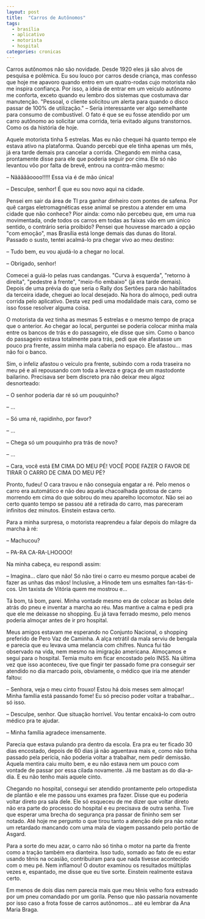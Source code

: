 ```yaml
---
layout: post
title:  "Carros de Autônomos"
tags:
  - brasília
  - aplicativo
  - motorista
  - hospital
categories: cronicas
---
```


Carros autônomos não são novidade. Desde 1920 eles já são alvos de pesquisa e polêmica. Eu sou louco por carros desde criança, mas confesso que hoje me apavoro quando entro em um quatro-rodas cujo motorista não me inspira confiança. Por isso, a ideia de entrar em um veículo autônomo me conforta, exceto quando eu lembro dos sistemas que costumava dar manutenção. "Pessoal, o cliente solicitou um alerta para quando o disco passar de 100% de utilização." – Seria interessante ver algo semelhante para consumo de combustível. O fato é que se eu fosse atendido por um carro autônomo ao solicitar uma corrida, teria evitado alguns transtornos. Como os da história de hoje.

Aquele motorista tinha 5 estrelas. Mas eu não chequei há quanto tempo ele estava ativo na plataforma. Quando percebi que ele tinha apenas um mês, já era tarde demais pra cancelar a corrida. Chegando em minha casa, prontamente disse para ele que poderia seguir por cima. Ele só não levantou vôo por falta de brevê, entrou na contra-mão mesmo:

– Nãããããoooo!!!!! Essa via é de mão única!

– Desculpe, senhor! É que eu sou novo aqui na cidade.

Pensei em sair da área de TI pra ganhar dinheiro com pontes de safena. Por quê cargas eletromagnéticas esse animal se prestou a atender em uma cidade que não conhece? Pior ainda: como não percebeu que, em uma rua movimentada, onde todos os carros em todas as faixas vão em um único sentido, o contrário seria proibido? Pensei que houvesse marcado a opção "com emoção", mas Brasília está longe demais das dunas do litoral. Passado o susto, tentei acalmá-lo pra chegar vivo ao meu destino:

– Tudo bem, eu vou ajudá-lo a chegar no local.

– Obrigado, senhor!

Comecei a guiá-lo pelas ruas candangas. "Curva à esquerda", "retorno à direita", "pedestre à frente", "meio-fio embaixo" (já era tarde demais). Depois de uma prévia do que seria o Rally dos Sertões para não habilitados da terceira idade, cheguei ao local desejado. Na hora do almoço, pedi outra corrida pelo aplicativo. Desta vez pedi uma modalidade mais cara, como se isso fosse resolver alguma coisa.

O motorista da vez tinha as mesmas 5 estrelas e o mesmo tempo de praça que o anterior. Ao chegar ao local, perguntei se poderia colocar minha mala entre os bancos de trás e do passageiro, ele disse que sim. Como o banco do passageiro estava totalmente para trás, pedi que ele afastasse um pouco pra frente, assim minha mala caberia no espaço. Ele afastou... mas não foi o banco.

Sim, o infeliz afastou o veículo pra frente, subindo com a roda traseira no meu pé e ali repousando com toda a leveza e graça de um mastodonte bailarino. Precisava ser bem discreto pra não deixar meu algoz desnorteado:

– O senhor poderia dar ré só um pouquinho?

– ...

– Só uma ré, rapidinho, por favor?

– ...

– Chega só um pouquinho pra trás de novo?

– ...

– Cara, você está EM CIMA DO MEU PÉ! VOCÊ PODE FAZER O FAVOR DE TIRAR O CARRO DE CIMA DO MEU PÉ?

Pronto, fudeu! O cara travou e não conseguia engatar a ré. Pelo menos o carro era automático e não deu aquela chacoalhada gostosa de carro morrendo em cima do que sobrou do meu aparelho locomotor. Não sei ao certo quanto tempo se passou até a retirada do carro, mas pareceram infinitos dez minutos. Einstein estava certo.

Para a minha surpresa, o motorista reaprendeu a falar depois do milagre da marcha à ré:

– Machucou?

– PA-RA CA-RA-LHOOOO!

Na minha cabeça, eu respondi assim:

– Imagina... claro que não! Só não tirei o carro eu mesmo porque acabei de fazer as unhas das mãos! Inclusive, a Hinode tem uns esmaltes fan-tás-ti-cos. Um taxista de Vitória quem me mostrou e...

Tá bom, tá bom, parei. Minha vontade mesmo era de colocar as bolas dele atrás do pneu e inventar a marcha ao réu. Mas mantive a calma e pedi pra que ele me deixasse no shopping. Eu já tava ferrado mesmo, pelo menos poderia almoçar antes de ir pro hospital.

Meus amigos estavam me esperando no Conjunto Nacional, o shopping preferido de Pero Vaz de Caminha. A alça retrátil da mala serviu de bengala e parecia que eu levava uma melancia com chifres. Nunca fui tão observado na vida, nem mesmo na imigração americana. Almoçamos e segui para o hospital. Temia muito em ficar encostado pelo INSS. Na última vez que isso aconteceu, tive que fingir ter passado fome pra conseguir ser atendido no dia marcado pois, obviamente, o médico que iria me atender faltou:

– Senhora, veja o meu cinto frouxo! Estou há dois meses sem almoçar! Minha família está passando fome! Eu só preciso poder voltar a trabalhar... só isso.

– Desculpe, senhor. Que situação horrível. Vou tentar encaixá-lo com outro médico pra te ajudar.

– Minha família agradece imensamente.

Parecia que estava pulando pra dentro da escola. Era pra eu ter ficado 30 dias encostado, depois de 60 dias já não aguentava mais e, como não tinha passado pela perícia, não poderia voltar a trabalhar, nem pedir demissão. Aquela mentira caiu muito bem, e eu não estava nem um pouco com vontade de passar por essa cilada novamente. Já me bastam as do dia-a-dia. E eu não tenho mais aquele cinto.

Chegando no hospital, consegui ser atendido prontamente pelo ortopedista de plantão e ele me passou uns exames pra fazer. Disse que eu poderia voltar direto pra sala dele. Ele só esqueceu de me dizer que voltar direto não era parte do processo do hospital e eu precisava de outra senha. Tive que esperar uma brecha do segurança pra passar de fininho sem ser notado. Até hoje me pergunto o que tirou tanto a atenção dele pra não notar um retardado mancando com uma mala de viagem passando pelo portão de Asgard.

Para a sorte do meu azar, o carro não só tinha o motor na parte da frente como a tração também era dianteira. Isso tudo, somado ao fato de eu estar usando tênis na ocasião, contribuíram para que nada tivesse acontecido com o meu pé. Nem inflamou! O doutor examinou os resultados múltiplas vezes e, espantado, me disse que eu tive sorte. Einstein realmente estava certo.

Em menos de dois dias nem parecia mais que meu tênis velho fora estreado por um pneu comandado por um gorila. Penso que não passaria novamente por isso caso a frota fosse de carros autônomos... até eu lembrar da Ana Maria Braga.